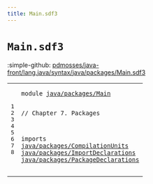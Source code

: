 ```yaml
---
title: Main.sdf3
---
```


# `Main.sdf3`

:simple-github: [pdmosses/java-front/lang.java/syntax/java/packages/Main.sdf3]

[pdmosses/java-front/lang.java/syntax/java/packages/Main.sdf3]: https://github.com/pdmosses/java-front/blob/master/lang.java/syntax/java/packages/Main.sdf3 "The source file on GitHub"

<div class="sdf3"><table class="highlighttable"><tbody><tr><td class="linenos"><div class="linenodiv"><pre><span></span>1
2
3
4
5
6
7
8
</pre></div></td>
<td class="code"><pre><code><span class="keyword">module</span> <a href="../../Main.sdf3#java/packages/Main_206_224" id="java/packages/Main_7_25" title="Referenced at ../../Main.sdf3 line 13">java/packages/Main</a>

<span class="layout">// Chapter 7. Packages</span>

<span class="keyword">imports</span>
  <a href="../CompilationUnits.sdf3#java/packages/CompilationUnits_7_37" id="java/packages/CompilationUnits_61_91" title="Defined at ../CompilationUnits.sdf3 line 1">java/packages/CompilationUnits</a>
  <a href="../ImportDeclarations.sdf3#java/packages/ImportDeclarations_7_39" id="java/packages/ImportDeclarations_94_126" title="Defined at ../ImportDeclarations.sdf3 line 1">java/packages/ImportDeclarations</a>
  <a href="../PackageDeclarations.sdf3#java/packages/PackageDeclarations_7_40" id="java/packages/PackageDeclarations_129_162" title="Defined at ../PackageDeclarations.sdf3 line 1">java/packages/PackageDeclarations</a>
</code></pre></td></tr></tbody></table></div>